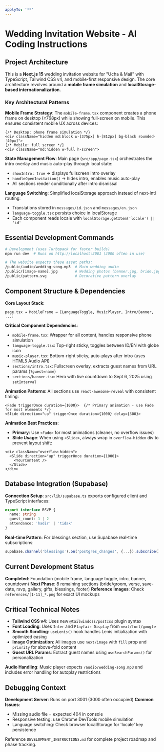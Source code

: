 ```yaml
---
applyTo: '**'
---
```


# Wedding Invitation Website - AI Coding Instructions

## Project Architecture

This is a **Next.js 15** wedding invitation website for "Ucha & Mail" with TypeScript, Tailwind CSS v4, and mobile-first responsive design. The core architecture revolves around a **mobile frame simulation** and **localStorage-based internationalization**.

### Key Architectural Patterns

**Mobile Frame Strategy**: The `mobile-frame.tsx` component creates a phone frame on desktop (≥768px) while showing full-screen on mobile. This ensures consistent mobile UX across devices:
```tsx
{/* Desktop: phone frame simulation */}
<div className="hidden md:block w-[375px] h-[812px] bg-black rounded-[40px]">
{/* Mobile: full screen */} 
<div className="md:hidden w-full h-screen">
```

**State Management Flow**: Main page (`src/app/page.tsx`) orchestrates the intro overlay and music auto-play through local state:
- `showIntro: true` → displays fullscreen intro overlay
- `handleOpenInvitation()` → hides intro, enables music auto-play
- All sections render conditionally after intro dismissal

**Language Switching**: Simplified localStorage approach instead of next-intl routing:
- Translations stored in `messages/id.json` and `messages/en.json`
- `language-toggle.tsx` persists choice in localStorage
- Each component reads locale with `localStorage.getItem('locale') || 'id'`

## Essential Development Commands

```bash
# Development (uses Turbopack for faster builds)
npm run dev  # Runs on http://localhost:3001 (3000 often in use)

# The website expects these asset paths:
/public/audio/wedding-song.mp3  # Main wedding audio
/public/[image-name].jpg        # Wedding photos (banner.jpg, bride.jpg, etc.)
/public/pattern.svg             # Decorative pattern overlay
```

## Component Structure & Dependencies

**Core Layout Stack**:
```
page.tsx → MobileFrame → [LanguageToggle, MusicPlayer, Intro/Banner, ...]
```

**Critical Component Dependencies**:
- `mobile-frame.tsx`: Wrapper for all content, handles responsive phone simulation
- `language-toggle.tsx`: Top-right sticky, toggles between ID/EN with globe icon
- `music-player.tsx`: Bottom-right sticky, auto-plays after intro (uses HTML5 Audio API)
- `sections/intro.tsx`: Fullscreen overlay, extracts guest names from URL params (`?guest=name`)
- `sections/banner.tsx`: Hero with live countdown to Sept 6, 2025 using `setInterval`

**Animation Patterns**: All sections use `react-awesome-reveal` with consistent timing:
```tsx
<Fade triggerOnce duration={1000}>  {/* Primary animation - use Fade for most elements */}
<Slide direction="up" triggerOnce duration={1000} delay={300}>
```

**Animation Best Practices**:
- **Primary**: Use `<Fade>` for most animations (cleaner, no overflow issues)
- **Slide Usage**: When using `<Slide>`, always wrap in `overflow-hidden` div to prevent layout shift:
```tsx
<div className="overflow-hidden">
  <Slide direction="up" triggerOnce duration={1000}>
    <YourContent />
  </Slide>
</div>
```

## Database Integration (Supabase)

**Connection Setup**: `src/lib/supabase.ts` exports configured client and TypeScript interfaces:
```typescript
export interface RSVP {
  name: string
  guest_count: 1 | 2  
  attendance: 'hadir' | 'tidak'
}
```

**Real-time Pattern**: For blessings section, use Supabase real-time subscriptions:
```typescript
supabase.channel('blessings').on('postgres_changes', {...}).subscribe()
```

## Current Development Status

**Completed**: Foundation (mobile frame, language toggle, intro, banner, countdown)
**Next Phase**: 8 remaining sections (bride/groom, verse, save-date, rsvp, gallery, gifts, blessings, footer)
**Reference Images**: Check `references/[1-11]_*.png` for exact UI mockups

## Critical Technical Notes

- **Tailwind CSS v4**: Uses new `@tailwindcss/postcss` plugin syntax
- **Font Loading**: Uses `Inter` and `Playfair Display` from `next/font/google`
- **Smooth Scrolling**: `useLenis()` hook handles Lenis initialization with optimized easing
- **Image Optimization**: All images use `next/image` with `fill` prop and `priority` for above-fold content
- **Guest URL Params**: Extract guest names using `useSearchParams()` for personalization

**Audio Handling**: Music player expects `/audio/wedding-song.mp3` and includes error handling for autoplay restrictions

## Debugging Context

**Development Server**: Runs on port 3001 (3000 often occupied)
**Common Issues**: 
- Missing audio file = expected 404 in console
- Responsive testing: use Chrome DevTools mobile simulation
- Language switching: Check browser localStorage for 'locale' key persistence

Reference `DEVELOPMENT_INSTRUCTIONS.md` for complete project roadmap and phase tracking.
